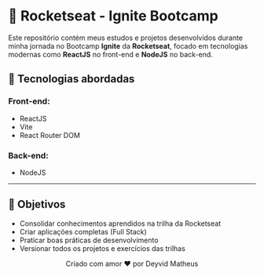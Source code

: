 
# 🚀 Rocketseat - Ignite Bootcamp

Este repositório contém meus estudos e projetos desenvolvidos durante minha jornada no Bootcamp **Ignite** da **Rocketseat**, focado em tecnologias modernas como **ReactJS** no front-end e **NodeJS** no back-end.

## 🧠 Tecnologias abordadas

### Front-end:

* ReactJS
* Vite
* React Router DOM

### Back-end:

* NodeJS

---

## 📌 Objetivos

* Consolidar conhecimentos aprendidos na trilha da Rocketseat
* Criar aplicações completas (Full Stack)
* Praticar boas práticas de desenvolvimento
* Versionar todos os projetos e exercícios das trilhas

<p align="center">
  Criado com amor ❤️ por Deyvid Matheus
</p>
